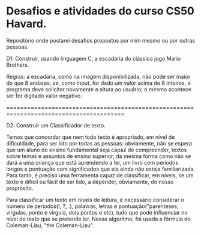 # Desafios e atividades do curso CS50 Havard.
Repositório onde postarei desafios propostos por mim mesmo ou por outras pessoas. 

D1: Construir, usando linguagem C, a escadaria do clássico jogo Mario Brothers.

Regras: a escadaria, como na imagem disponibilizada, não pode ser maior do que 8 andares; se, como input, for dado um valor acima de 8 inteiros, o programa deve solicitar novamente a altura ao usuário; o mesmo acontece ser for digitado valor negativo.

========================================================================================

D2: Construir um Classificador de texto.

Temos que concordar que nem todo texto é apropriado, em nível de dificuldade, para ser lido por todas as pessoas: obviamente, não se espera que um aluno do ensino fundamental seja capaz de compreender, textos sobre temas e assuntos de ensino superior; da mesma forma como não se dará a uma criança que está aprendendo a ler, um livro com periodos longos e pontuação com significados que ela ainda não esteja familiarizada.
Para tanto, é preciso uma ferramenta capaz de classificar, em níveis, se um texto é difícil ou fácil de ser lido, a depender, obviamente, do nosso proprósito.
 
 Para classificar um texto em níveis de leitura, é necessário considerar o número de periodos(!, ?, .), palavras, letras e pontuação("parenteses, virgulas, ponto e virgula, dois pontos e etc), tudo que pode influenciar no nível de texto que se pretende ler. Nesse algorítmo, foi usada a fórmula do Coleman-Liau, "the Coleman-Liau".

